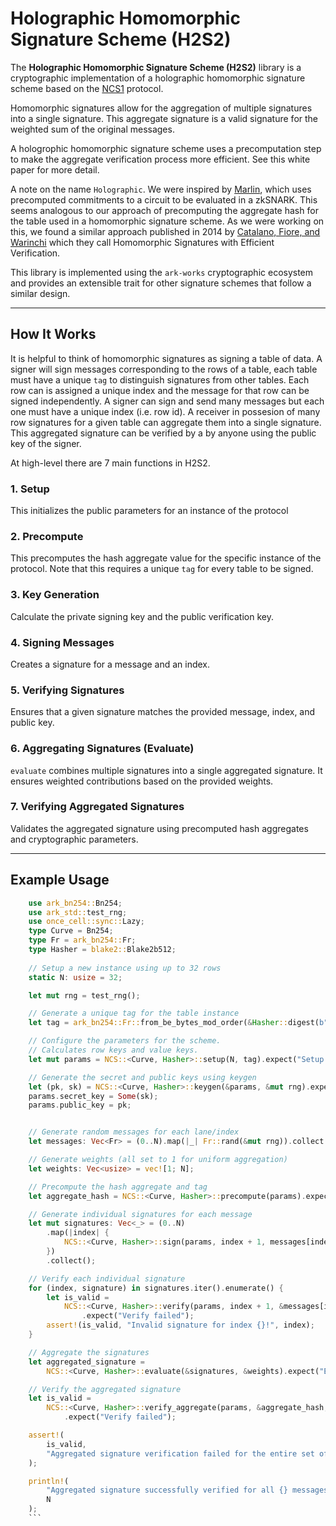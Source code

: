 # Holographic Homomorphic Signature Scheme (H2S2)

The **Holographic Homomorphic Signature Scheme (H2S2)** library is a cryptographic implementation of a holographic homomorphic signature scheme based on the [NCS1](https://eprint.iacr.org/2008/316.pdf) protocol. 

Homomorphic signatures allow for the aggregation of multiple signatures into a single signature. This aggregate signature is a valid signature for the weighted sum of the original messages.

A hologrophic homomorphic signature scheme uses a precomputation step to make the aggregate verification process more efficient. See this white paper for more detail.

A note on the name `Holographic`. We were inspired by [Marlin](https://eprint.iacr.org/2019/1047.pdf), which uses precomputed commitments to a circuit to be evaluated in a zkSNARK. This seems analogous to our approach of precomputing the aggregate hash for the table used in a homomorphic signature scheme. As we were working on this, we found a similar approach published in 2014 by [Catalano, Fiore, and Warinchi](https://eprint.iacr.org/2014/469.pdf) which they call Homomorphic Signatures with Efficient Verification.  


This library is implemented using the `ark-works` cryptographic ecosystem and provides an extensible trait for other signature schemes that follow a similar design.

---

## How It Works
It is helpful to think of homomorphic signatures as signing a table of data. A signer will sign messages corresponding to the rows of a table, each table must have a unique `tag` to distinguish signatures from other tables. Each row can is assigned a unique index and the message for that row can be signed independently. A signer can sign and send many messages but each one must have a unique index (i.e. row id). A receiver in possesion of many row signatures for a given table can aggregate them into a single signature. This aggregated signature can be verified by a by anyone using the public key of the signer.

At high-level there are 7 main functions in H2S2. 

### 1. **Setup**
This initializes the public parameters for an instance of the protocol

### 2. **Precompute**
This precomputes the hash aggregate value for the specific instance of the protocol. Note that this requires a unique `tag` for every table to be signed.

### 3. **Key Generation**
Calculate the private signing key and the public verification key.

### 4. **Signing Messages**
Creates a signature for a message and an index. 

### 5. **Verifying Signatures**
Ensures that a given signature matches the provided message, index, and public key.

### 6. **Aggregating Signatures (Evaluate)**
`evaluate` combines multiple signatures into a single aggregated signature. It ensures weighted contributions based on the provided weights.

### 7. **Verifying Aggregated Signatures**
Validates the aggregated signature using precomputed hash aggregates and cryptographic parameters.

---

## Example Usage
```rust
    use ark_bn254::Bn254;
    use ark_std::test_rng;
    use once_cell::sync::Lazy;
    type Curve = Bn254;
    type Fr = ark_bn254::Fr;
    type Hasher = blake2::Blake2b512;
    
    // Setup a new instance using up to 32 rows
    static N: usize = 32; 

    let mut rng = test_rng();

    // Generate a unique tag for the table instance
    let tag = ark_bn254::Fr::from_be_bytes_mod_order(&Hasher::digest(b"test"));

    // Configure the parameters for the scheme. 
    // Calculates row keys and value keys.
    let mut params = NCS::<Curve, Hasher>::setup(N, tag).expect("Setup failed");

    // Generate the secret and public keys using keygen
    let (pk, sk) = NCS::<Curve, Hasher>::keygen(&params, &mut rng).expect("Keygen failed");
    params.secret_key = Some(sk);
    params.public_key = pk;


    // Generate random messages for each lane/index
    let messages: Vec<Fr> = (0..N).map(|_| Fr::rand(&mut rng)).collect();

    // Generate weights (all set to 1 for uniform aggregation)
    let weights: Vec<usize> = vec![1; N];

    // Precompute the hash aggregate and tag
    let aggregate_hash = NCS::<Curve, Hasher>::precompute(params).expect("Precompute failed");

    // Generate individual signatures for each message
    let mut signatures: Vec<_> = (0..N)
        .map(|index| {
            NCS::<Curve, Hasher>::sign(params, index + 1, messages[index]).expect("Sign failed")
        })
        .collect();

    // Verify each individual signature
    for (index, signature) in signatures.iter().enumerate() {
        let is_valid =
            NCS::<Curve, Hasher>::verify(params, index + 1, &messages[index], signature)
                .expect("Verify failed");
        assert!(is_valid, "Invalid signature for index {}!", index);
    }

    // Aggregate the signatures
    let aggregated_signature =
        NCS::<Curve, Hasher>::evaluate(&signatures, &weights).expect("Evaluate failed");

    // Verify the aggregated signature
    let is_valid =
        NCS::<Curve, Hasher>::verify_aggregate(params, &aggregate_hash, &aggregated_signature)
            .expect("Verify failed");

    assert!(
        is_valid,
        "Aggregated signature verification failed for the entire set of messages!"
    );

    println!(
        "Aggregated signature successfully verified for all {} messages!",
        N
    );
    ```

